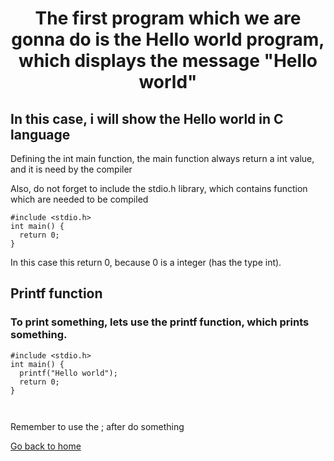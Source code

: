 <h1 align="center">The first program which we are gonna do is the Hello world program, which displays the message "Hello world"</h1>
<h2>In this case, i will show the Hello world in C language</h2>
<p>Defining the int main function, the main function always return a int value, and it is need by the compiler</p>
<p>Also, do not forget to include the stdio.h library, which contains function which are needed to be compiled</p>
<pre><code>#include &lt;stdio.h&gt;
int main() {
  return 0;
}
</code></pre>
<p>In this case this return 0, because 0 is a integer (has the type int).</p>
<h2>Printf function</h2>
<h3>To print something, lets use the printf function, which prints something.</h3>
<pre><code>#include &lt;stdio.h&gt;
int main() {
  printf("Hello world");
  return 0;
}

</code></pre>
<p>Remember to use the ; after do something</p> 
<p> <a href="../../../../../README.md">Go back to home</a> </p>


